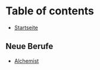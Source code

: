 # Table of contents

* [Startseite](README.md)

## Neue Berufe

* [Alchemist](neue-berufe/alchemist.md)

